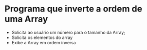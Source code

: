 # Programa que inverte a ordem de uma Array
* Solicita ao usuário um número para o tamanho da Array;
* Solicita os elementos do array
* Exibe a Array em ordem inversa